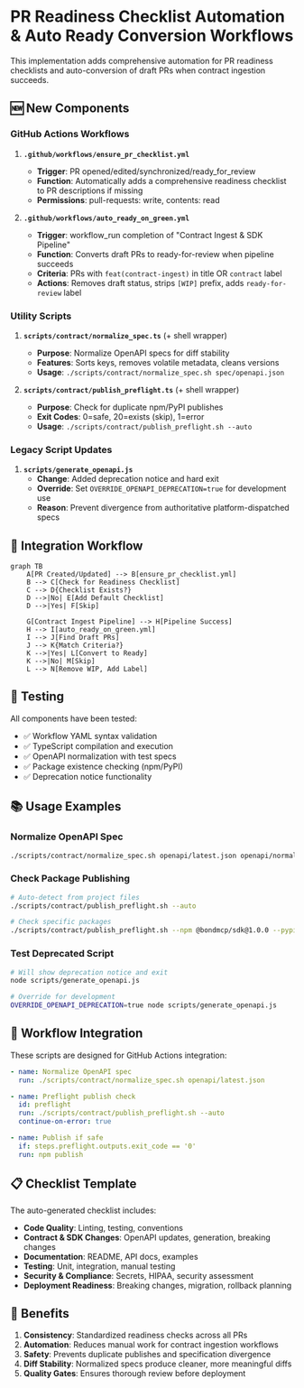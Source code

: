 # PR Readiness Checklist Automation & Auto Ready Conversion Workflows

This implementation adds comprehensive automation for PR readiness checklists and auto-conversion of draft PRs when contract ingestion succeeds.

## 🆕 New Components

### GitHub Actions Workflows

1. **`.github/workflows/ensure_pr_checklist.yml`**
   - **Trigger**: PR opened/edited/synchronized/ready_for_review
   - **Function**: Automatically adds a comprehensive readiness checklist to PR descriptions if missing
   - **Permissions**: pull-requests: write, contents: read

2. **`.github/workflows/auto_ready_on_green.yml`**
   - **Trigger**: workflow_run completion of "Contract Ingest & SDK Pipeline"
   - **Function**: Converts draft PRs to ready-for-review when pipeline succeeds
   - **Criteria**: PRs with `feat(contract-ingest)` in title OR `contract` label
   - **Actions**: Removes draft status, strips `[WIP]` prefix, adds `ready-for-review` label

### Utility Scripts

1. **`scripts/contract/normalize_spec.ts`** (+ shell wrapper)
   - **Purpose**: Normalize OpenAPI specs for diff stability
   - **Features**: Sorts keys, removes volatile metadata, cleans versions
   - **Usage**: `./scripts/contract/normalize_spec.sh spec/openapi.json`

2. **`scripts/contract/publish_preflight.ts`** (+ shell wrapper)
   - **Purpose**: Check for duplicate npm/PyPI publishes
   - **Exit Codes**: 0=safe, 20=exists (skip), 1=error
   - **Usage**: `./scripts/contract/publish_preflight.sh --auto`

### Legacy Script Updates

1. **`scripts/generate_openapi.js`**
   - **Change**: Added deprecation notice and hard exit
   - **Override**: Set `OVERRIDE_OPENAPI_DEPRECATION=true` for development use
   - **Reason**: Prevent divergence from authoritative platform-dispatched specs

## 🔄 Integration Workflow

```mermaid
graph TB
    A[PR Created/Updated] --> B[ensure_pr_checklist.yml]
    B --> C[Check for Readiness Checklist]
    C --> D{Checklist Exists?}
    D -->|No| E[Add Default Checklist]
    D -->|Yes| F[Skip]

    G[Contract Ingest Pipeline] --> H[Pipeline Success]
    H --> I[auto_ready_on_green.yml]
    I --> J[Find Draft PRs]
    J --> K{Match Criteria?}
    K -->|Yes| L[Convert to Ready]
    K -->|No| M[Skip]
    L --> N[Remove WIP, Add Label]
```

## 🧪 Testing

All components have been tested:

- ✅ Workflow YAML syntax validation
- ✅ TypeScript compilation and execution
- ✅ OpenAPI normalization with test specs
- ✅ Package existence checking (npm/PyPI)
- ✅ Deprecation notice functionality

## 📚 Usage Examples

### Normalize OpenAPI Spec

```bash
./scripts/contract/normalize_spec.sh openapi/latest.json openapi/normalized.json
```

### Check Package Publishing

```bash
# Auto-detect from project files
./scripts/contract/publish_preflight.sh --auto

# Check specific packages
./scripts/contract/publish_preflight.sh --npm @bondmcp/sdk@1.0.0 --pypi bondmcp-sdk@1.0.0
```

### Test Deprecated Script

```bash
# Will show deprecation notice and exit
node scripts/generate_openapi.js

# Override for development
OVERRIDE_OPENAPI_DEPRECATION=true node scripts/generate_openapi.js
```

## 🔧 Workflow Integration

These scripts are designed for GitHub Actions integration:

```yaml
- name: Normalize OpenAPI spec
  run: ./scripts/contract/normalize_spec.sh openapi/latest.json

- name: Preflight publish check
  id: preflight
  run: ./scripts/contract/publish_preflight.sh --auto
  continue-on-error: true

- name: Publish if safe
  if: steps.preflight.outputs.exit_code == '0'
  run: npm publish
```

## 📋 Checklist Template

The auto-generated checklist includes:

- **Code Quality**: Linting, testing, conventions
- **Contract & SDK Changes**: OpenAPI updates, generation, breaking changes
- **Documentation**: README, API docs, examples
- **Testing**: Unit, integration, manual testing
- **Security & Compliance**: Secrets, HIPAA, security assessment
- **Deployment Readiness**: Breaking changes, migration, rollback planning

## 🎯 Benefits

1. **Consistency**: Standardized readiness checks across all PRs
2. **Automation**: Reduces manual work for contract ingestion workflows
3. **Safety**: Prevents duplicate publishes and specification divergence
4. **Diff Stability**: Normalized specs produce cleaner, more meaningful diffs
5. **Quality Gates**: Ensures thorough review before deployment
